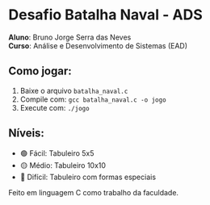 # Desafio Batalha Naval - ADS

**Aluno**: Bruno Jorge Serra das Neves  
**Curso**: Análise e Desenvolvimento de Sistemas (EAD)  

## Como jogar:
1. Baixe o arquivo `batalha_naval.c`
2. Compile com: `gcc batalha_naval.c -o jogo`
3. Execute com: `./jogo`

## Níveis:
- 🟢 Fácil: Tabuleiro 5x5
- 🟡 Médio: Tabuleiro 10x10  
- 🔴 Difícil: Tabuleiro com formas especiais

Feito em linguagem C como trabalho da faculdade.

